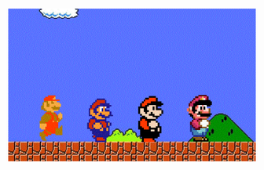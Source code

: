 ![image](https://github.com/fanwenl/fanwenl/blob/master/1.gif)


<img style="display: block; margin: 0 auto;" url="https://github.com/fanwenl/fanwenl/blob/master/1.gif" alt="" />
